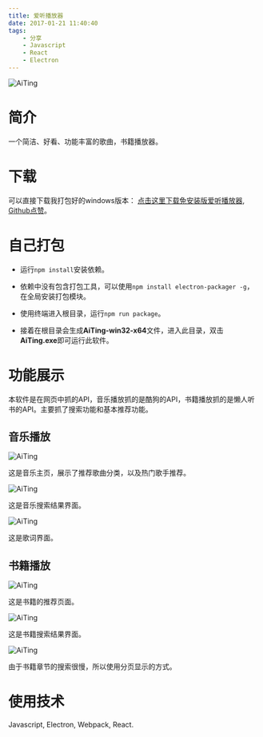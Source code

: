 ```yaml
---
title: 爱听播放器
date: 2017-01-21 11:40:40
tags:
	- 分享 
	- Javascript
	- React
	- Electron
---
```



![AiTing](/images/aiting1.png)

<!-- more -->

# 简介

一个简洁、好看、功能丰富的歌曲，书籍播放器。


# 下载

可以直接下载我打包好的windows版本： [点击这里下载免安装版爱听播放器](http://www.demodashi.com/demo/12542.html), [Github点赞](https://github.com/renhongl/AiTing)。


# 自己打包

* 运行`npm install`安装依赖。

* 依赖中没有包含打包工具，可以使用`npm install electron-packager -g`，在全局安装打包模块。
* 使用终端进入根目录，运行`npm run package`。
* 接着在根目录会生成**AiTing-win32-x64**文件，进入此目录，双击**AiTing.exe**即可运行此软件。

# 功能展示

本软件是在网页中抓的API，音乐播放抓的是酷狗的API，书籍播放抓的是懒人听书的API。主要抓了搜索功能和基本推荐功能。

## 音乐播放

![AiTing](/images/aiting3.png)

这是音乐主页，展示了推荐歌曲分类，以及热门歌手推荐。

![AiTing](/images/aiting2.png)

这是音乐搜索结果界面。

![AiTing](/images/aiting4.png)

这是歌词界面。

## 书籍播放

![AiTing](/images/aiting5.png)

这是书籍的推荐页面。

![AiTing](/images/aiting6.png)

这是书籍搜索结果界面。

![AiTing](/images/aiting7.png)

由于书籍章节的搜索很慢，所以使用分页显示的方式。

# 使用技术

Javascript, Electron, Webpack, React.

